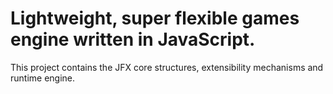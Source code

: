 # Lightweight, super flexible games engine written in JavaScript.

This project contains the JFX core structures, extensibility mechanisms and runtime engine.
